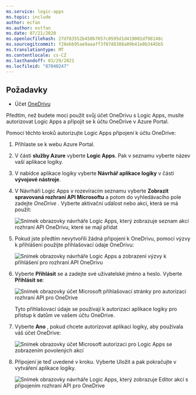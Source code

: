 ```yaml
---
ms.service: logic-apps
ms.topic: include
author: ecfan
ms.author: estfan
ms.date: 07/21/2020
ms.openlocfilehash: 27df83552b450b7657c0595d1d419001df98148c
ms.sourcegitcommit: f28ebb95ae9aaaff3f87d8388a09b41e0b3445b5
ms.translationtype: MT
ms.contentlocale: cs-CZ
ms.lasthandoff: 03/29/2021
ms.locfileid: "87040247"
---
```

## <a name="prerequisites"></a>Požadavky

* Účet [OneDrivu](https://www.microsoft.com/store/apps/onedrive/9wzdncrfj1p3) 

Předtím, než budete moci použít svůj účet OneDrivu s Logic Apps, musíte autorizovat Logic Apps a připojit se k účtu OneDrive v Azure Portal.

Pomocí těchto kroků autorizujte Logic Apps připojení k účtu OneDrive:  

1. Přihlaste se k webu Azure Portal. 

1. V části **služby Azure** vyberte **Logic Apps**. Pak v seznamu vyberte název vaší aplikace logiky.

1. V nabídce aplikace logiky vyberte **Návrhář aplikace logiky** v části **vývojové nástroje**.

1. V Návrháři Logic Apps v rozevíracím seznamu vyberte **Zobrazit spravovaná rozhraní API Microsoftu** a potom do vyhledávacího pole zadejte *OneDrive* . Vyberte aktivační událost nebo akci, která se má použít:

   ![Snímek obrazovky návrháře Logic Apps, který zobrazuje seznam akcí rozhraní API OneDrivu, které se mají přidat](./media/connectors-create-api-onedrive/onedrive-1.png)

2. Pokud jste předtím nevytvořili žádná připojení k OneDrivu, pomocí výzvy k přihlášení použijte přihlašovací údaje OneDrivu:  

   ![Snímek obrazovky návrháře Logic Apps a zobrazení výzvy k přihlášení pro rozhraní API OneDrivu](./media/connectors-create-api-onedrive/onedrive-2.png)

3. Vyberte **Přihlásit** se a zadejte své uživatelské jméno a heslo. Vyberte **Přihlásit se**: 

   ![Snímek obrazovky účet Microsoft přihlašovací stránky pro autorizaci rozhraní API pro OneDrive](./media/connectors-create-api-onedrive/onedrive-3.png)   

    Tyto přihlašovací údaje se používají k autorizaci aplikace logiky pro přístup k datům ve vašem účtu OneDrive. 

4. Vyberte **Ano** , pokud chcete autorizovat aplikaci logiky, aby používala váš účet OneDrive:  

   ![Snímek obrazovky účet Microsoft autorizaci pro Logic Apps se zobrazením povolených akcí](./media/connectors-create-api-onedrive/onedrive-4.png)   
   
5. Připojení je teď uvedené v kroku. Vyberte Uložit a pak pokračujte v vytváření aplikace logiky. 

   ![Snímek obrazovky návrháře Logic Apps, který zobrazuje Editor akcí s připojením rozhraní API pro OneDrive](./media/connectors-create-api-onedrive/onedrive-5.png)
